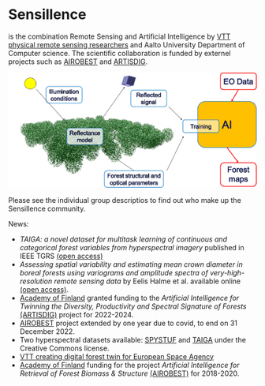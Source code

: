 # Sensillence

is the combination Remote Sensing and Artificial Intelligence by [VTT physical remote sensing researchers](https://sensillence.github.io/VTT)
and Aalto University Department of Computer science. The scientific collaboration is funded by externel projects such as 
[AIROBEST](https://sensillence.github.io/AIROBEST) and [ARTISDIG](https://sensillence.github.io/ARTISDIG).

<p align="center">
  <img src="./AIROBEST/AIROBEST_flow_scaled.png" />
</p>

Please see the individual group descriptios to find out who make up the Sensillence community.

News:

* <i>TAIGA: a novel dataset for multitask learning of continuous and categorical forest variables from hyperspectral imagery</i> published in IEEE TGRS [(open access)](https://ieeexplore.ieee.org/document/9673792)
* <i> Assessing spatial variability and estimating mean crown diameter in boreal forests using variograms and amplitude spectra of very-high-resolution remote sensing data </i> by Eelis Halme et al. available online [(open access)](https://doi.org/10.1080/01431161.2021.2018148).
* [Academy of Finland](https://www.aka.fi) granted funding to the <i>Artificial Intelligence for Twinning the Diversity, Productivity and Spectral Signature of Forests</i> [(ARTISDIG)](https://sensillence.github.io/ARTISDIG) project for 2022-2024. 
* [AIROBEST](https://sensillence.github.io/AIROBEST) project extended by one year due to covid, to end on 31 December 2022.
* Two hyperspectral datasets available: [SPYSTUF](https://ieee-dataport.org/open-access/spystuf-hyperspectral-data) and [TAIGA](https://etsin.fairdata.fi/dataset/9d0e89aa-f81f-458d-a657-3f02edf9e61b) under the Creative Commons license.
* [VTT creating digital forest twin for European Space Agency](https://www.goodnewsfinland.com/vtt-creating-digital-forest-twin-for-european-space-agency/)
* [Academy of Finland](https://www.aka.fi) funding for the project <i>Artificial Intelligence for Retrieval of Forest Biomass & Structure</i> [(AIROBEST)](https://sensillence.github.io/AIROBEST) for 2018-2020.

